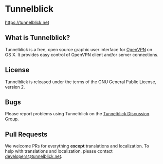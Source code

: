Tunnelblick
===========

https://tunnelblick.net

What is Tunnelblick?
----------------

Tunnelblick is a free, open source graphic user interface for [OpenVPN](https://openvpn.net/index.php/open-source.html) on OS X. It provides easy control of OpenVPN client and/or server connections.

License
-------

Tunnelblick is released under the terms of the GNU General Public License, version 2.

Bugs
----

Please report problems using Tunnelblick on the [Tunnelblick Discussion Group](https://groups.google.com/forum/#!forum/tunnelblick-discuss).

Pull Requests
-------------

We welcome PRs for everything **except** translations and localization. To help with translations and localization, please contact developers@tunnelblick.net.
